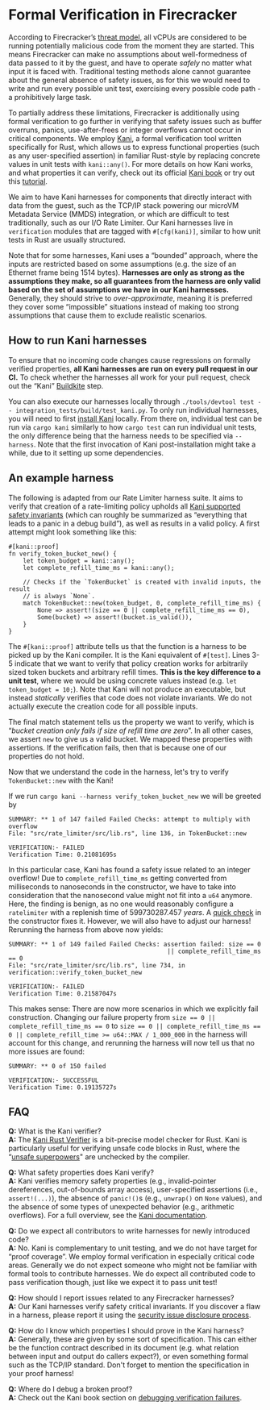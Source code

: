 # Formal Verification in Firecracker

According to Firecracker’s [threat
model](https://github.com/firecracker-microvm/firecracker/blob/main/docs/design.md#threat-containment),
all vCPUs are considered to be running potentially malicious code from the
moment they are started. This means Firecracker can make no assumptions about
well-formedness of data passed to it by the guest, and have to operate *safely*
no matter what input it is faced with. Traditional testing methods alone cannot
guarantee about the general absence of safety issues, as for this we would need
to write and run every possible unit test, exercising every possible code path -
a prohibitively large task.

To partially address these limitations, Firecracker is additionally using
formal verification to go further in verifying that safety issues such as
buffer overruns, panics, use-after-frees or integer overflows cannot occur
in critical components. We employ
[Kani](https://github.com/model-checking/kani/), a formal verification tool
written specifically for Rust, which allows us to express functional properties
(such as any user-specified assertion) in familiar Rust-style by replacing
concrete values in unit tests with `kani::any()`. For more details on how Kani
works, and what properties it can verify, check out its official [Kani
book](https://model-checking.github.io/kani/) or try out this
[tutorial](https://model-checking.github.io/kani/kani-tutorial.html).

We aim to have Kani harnesses for components that directly interact with data
from the guest, such as the TCP/IP stack powering our microVM Metadata Service
(MMDS) integration, or which are difficult to test traditionally, such as our
I/O Rate Limiter. Our Kani harnesses live in `verification` modules that are
tagged with `#[cfg(kani)]`, similar to how unit tests in Rust are usually
structured.

Note that for some harnesses, Kani uses a “bounded” approach, where the inputs
are restricted based on some assumptions (e.g. the size of an Ethernet frame
being 1514 bytes). **Harnesses are only as strong as the assumptions they make,
so all guarantees from the harness are only valid based on the set of
assumptions we have in our Kani harnesses.** Generally, they should strive to
*over-approximate*, meaning it is preferred they cover some “impossible”
situations instead of making too strong assumptions that cause them to
exclude realistic scenarios.

## How to run Kani harnesses

To ensure that no incoming code changes cause regressions on formally verified
properties, **all Kani harnesses are run on every pull request in our CI.** To
check whether the harnesses all work for your pull request, check out the
“Kani” [Buildkite](https://buildkite.com/) step.

You can also execute our harnesses locally through `./tools/devtool test --
integration_tests/build/test_kani.py`. To only run individual harnesses, you
will need to first [install
Kani](https://model-checking.github.io/kani/install-guide.html#installing-the-latest-version)
locally.
From there on, individual test can be run via `cargo kani` similarly to how
`cargo test` can run individual unit tests, the only difference being that the
harness needs to be specified via `--harness`. Note that the first invocation
of Kani post-installation might take a while, due to it setting up some
dependencies.

## An example harness

The following is adapted from our Rate Limiter harness suite. It aims to verify
that creation of a rate-limiting policy upholds all [Kani supported safety
invariants](https://model-checking.github.io/kani/tutorial-kinds-of-failure.html)
(which can roughly be summarized as “everything that leads to a panic in a
debug build”), as well as results in a valid policy. A first attempt might look
something like this:

```
#[kani::proof]
fn verify_token_bucket_new() {
    let token_budget = kani::any();
    let complete_refill_time_ms = kani::any();

    // Checks if the `TokenBucket` is created with invalid inputs, the result
    // is always `None`.
    match TokenBucket::new(token_budget, 0, complete_refill_time_ms) {
        None => assert!(size == 0 || complete_refill_time_ms == 0),
        Some(bucket) => assert!(bucket.is_valid()),
    }
}
```

The `#[kani::proof]` attribute tells us that the function is a harness to be
picked up by the Kani compiler. It is the Kani equivalent of `#[test]`. Lines
3-5 indicate that we want to verify that policy creation works for arbitrarily
sized token buckets and arbitrary refill times. **This is the key difference to
a unit test**, where we would be using concrete values instead (e.g. `let
token_budget = 10;`). Note that Kani will not produce an executable, but
instead *statically* verifies that code does not violate invariants. We do not
actually execute the creation code for all possible inputs.

The final match statement tells us the property we want to verify, which is
“*bucket creation only fails if size of refill time are zero*”. In all other
cases, we assert `new` to give us a valid bucket. We mapped these properties
with assertions. If the verification fails, then that is because one of our
properties do not hold.

Now that we understand the code in the harness, let's try to verify
`TokenBucket::new` with the Kani!

If we run `cargo kani --harness verify_token_bucket_new` we will be greeted by

```
SUMMARY: ** 1 of 147 failed Failed Checks: attempt to multiply with overflow
File: "src/rate_limiter/src/lib.rs", line 136, in TokenBucket::new

VERIFICATION:- FAILED
Verification Time: 0.21081695s
```

In this particular case, Kani has found a safety issue related to an integer
overflow! Due to `complete_refill_time_ms` getting converted from milliseconds
to nanoseconds in the constructor, we have to take into consideration that the
nanosecond value might not fit into a `u64` anymore. Here, the finding is
benign, as no one would reasonably configure a `ratelimiter` with a replenish
time of 599730287.457 *years*. A [quick
check](https://github.com/firecracker-microvm/firecracker/commit/0db2a130ca4eeffeca9a46e7b6bd45c1bc1c9e21)
in the constructor fixes it. However, we will also have to adjust our harness!
Rerunning the harness from above now yields:

```
SUMMARY: ** 1 of 149 failed Failed Checks: assertion failed: size == 0
                                            || complete_refill_time_ms == 0
File: "src/rate_limiter/src/lib.rs", line 734, in verification::verify_token_bucket_new

VERIFICATION:- FAILED
Verification Time: 0.21587047s
```

This makes sense: There are now more scenarios in which we explicitly fail
construction. Changing our failure property from `size == 0 ||
complete_refill_time_ms == 0` to `size == 0 || complete_refill_time_ms == 0 ||
complete_refill_time >= u64::MAX / 1_000_000` in the harness will account for
this change, and rerunning the harness will now tell us that no more issues are
found:

```
SUMMARY: ** 0 of 150 failed

VERIFICATION:- SUCCESSFUL
Verification Time: 0.19135727s
```

## FAQ

**Q:** What is the Kani verifier?\
**A:** The [Kani Rust
Verifier](https://github.com/model-checking/kani) is a bit-precise model
checker for Rust. Kani is particularly useful for verifying unsafe code blocks
in Rust, where the “[unsafe
superpowers](https://doc.rust-lang.org/stable/book/ch19-01-unsafe-rust.html#unsafe-superpowers)"
are unchecked by the compiler.

**Q:** What safety properties does Kani verify?\
**A:** Kani verifies memory
safety properties (e.g., invalid-pointer dereferences, out-of-bounds array
access), user-specified assertions (i.e., `assert!(...)`), the absence of
`panic!()`s (e.g., `unwrap()` on `None` values), and the absence of some types of
unexpected behavior (e.g., arithmetic overflows). For a full overview, see the
[Kani
documentation](https://model-checking.github.io/kani/tutorial-kinds-of-failure.html).

**Q:** Do we expect all contributors to write harnesses for newly introduced
code?\
**A:** No. Kani is complementary to unit testing, and we do not have
target for “proof coverage”. We employ formal verification in especially
critical code areas. Generally we do not expect someone who might not be
familiar with formal tools to contribute harnesses. We do expect all
contributed code to pass verification though, just like we expect it to pass
unit test!

**Q:** How should I report issues related to any Firecracker harnesses?\
**A:**
Our Kani harnesses verify safety critical invariants. If you discover a flaw in
a harness, please report it using the [security issue disclosure
process](https://github.com/firecracker-microvm/firecracker/blob/main/SECURITY.md).

**Q:** How do I know which properties I should prove in the Kani harness?\
**A:** Generally, these are given by some sort of specification. This can
either be the function contract described in its document (e.g. what relation
between input and output do callers expect?), or even something formal such as
the TCP/IP standard. Don't forget to mention the specification in your proof
harness!

**Q:** Where do I debug a broken proof?\
**A:** Check out the Kani book section
on [debugging verification failures](https://model-checking.github.io/kani/debugging-verification-failures.html).
